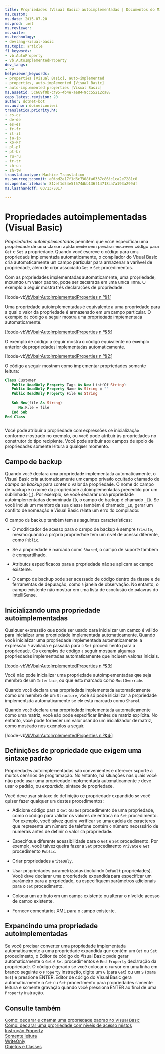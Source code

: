 ```yaml
---
title: Propriedades (Visual Basic) autoimplementadas | Documentos do Microsoft
ms.custom: 
ms.date: 2015-07-20
ms.prod: .net
ms.reviewer: 
ms.suite: 
ms.technology:
- devlang-visual-basic
ms.topic: article
f1_keywords:
- vb.AutoProperty
- vb.AutoImplementedProperty
dev_langs:
- VB
helpviewer_keywords:
- properties [Visual Basic], auto-implemented
- properties, auto-implemented [Visual Basic]
- auto-implemented properties [Visual Basic]
ms.assetid: 5c669f0b-cf95-4b4e-ae84-9cc55212ca87
caps.latest.revision: 20
author: dotnet-bot
ms.author: dotnetcontent
translation.priority.ht:
- cs-cz
- de-de
- es-es
- fr-fr
- it-it
- ja-jp
- ko-kr
- pl-pl
- pt-br
- ru-ru
- tr-tr
- zh-cn
- zh-tw
translationtype: Machine Translation
ms.sourcegitcommit: a06bd2a17f1d6c7308fa6337c866c1ca2e7281c0
ms.openlocfilehash: 812ef1d54e5f574dbb136f14718aa7a193a299df
ms.lasthandoff: 03/13/2017

---
```

# <a name="auto-implemented-properties-visual-basic"></a>Propriedades autoimplementadas (Visual Basic)
*Propriedades autoimplementadas* permitem que você especificar uma propriedade de uma classe rapidamente sem precisar escrever código para `Get` e `Set` a propriedade. Quando você escreve o código para uma propriedade implementada automaticamente, o compilador do Visual Basic cria automaticamente um campo particular para armazenar a variável de propriedade, além de criar associado `Get` e `Set` procedimentos.  
  
 Com as propriedades implementadas automaticamente, uma propriedade, incluindo um valor padrão, pode ser declarada em uma única linha. O exemplo a seguir mostra três declarações de propriedade.  
  
 [!code-vb[VbVbalrAutoImplementedProperties n º&1;](./codesnippet/VisualBasic/auto-implemented-properties_1.vb)]  
  
 Uma propriedade autoimplementadas é equivalente a uma propriedade para a qual o valor da propriedade é armazenado em um campo particular. O exemplo de código a seguir mostra uma propriedade implementada automaticamente.  
  
 [!code-vb[VbVbalrAutoImplementedProperties n º&5;](./codesnippet/VisualBasic/auto-implemented-properties_2.vb)]  
  
 O exemplo de código a seguir mostra o código equivalente no exemplo anterior de propriedades implementadas automaticamente.  
  
 [!code-vb[VbVbalrAutoImplementedProperties n º&2;](./codesnippet/VisualBasic/auto-implemented-properties_3.vb)]  
  
 O código a seguir mostram como implementar propriedades somente leitura:  
  
```vb  
Class Customer  
   Public ReadOnly Property Tags As New List(Of String)  
   Public ReadOnly Property Name As String = ""  
   Public ReadOnly Property File As String  
  
   Sub New(file As String)  
      Me.File = file  
   End Sub  
End Class  
  
```  
  
 Você pode atribuir a propriedade com expressões de inicialização conforme mostrado no exemplo, ou você pode atribuir às propriedades no construtor do tipo recipiente.  Você pode atribuir aos campos de apoio de propriedades somente leitura a qualquer momento.  
  
## <a name="backing-field"></a>Campo de backup  
 Quando você declara uma propriedade implementada automaticamente, o Visual Basic cria automaticamente um campo privado ocultado chamado de *campo de backup* para conter o valor da propriedade. O nome do campo de backup é o nome da propriedade autoimplementadas precedido por um sublinhado (_). Por exemplo, se você declarar uma propriedade autoimplementadas denominada `ID`, o campo de backup é chamado `_ID`. Se você incluir um membro da sua classe também é chamado `_ID`, gerar um conflito de nomeação e Visual Basic relata um erro do compilador.  
  
 O campo de backup também tem as seguintes características:  
  
-   O modificador de acesso para o campo de backup é sempre `Private`, mesmo quando a própria propriedade tem um nível de acesso diferente, como `Public`.  
  
-   Se a propriedade é marcada como `Shared`, o campo de suporte também é compartilhado.  
  
-   Atributos especificados para a propriedade não se aplicam ao campo existente.  
  
-   O campo de backup pode ser acessado de código dentro da classe e de ferramentas de depuração, como a janela de observação. No entanto, o campo existente não mostrar em uma lista de conclusão de palavras do IntelliSense.  
  
## <a name="initializing-an-auto-implemented-property"></a>Inicializando uma propriedade autoimplementadas  
 Qualquer expressão que pode ser usado para inicializar um campo é válido para inicializar uma propriedade implementada automaticamente. Quando você inicializar uma propriedade implementada automaticamente, a expressão é avaliada e passada para o `Set` procedimento para a propriedade. Os exemplos de código a seguir mostram algumas propriedades implementadas automaticamente que incluem valores iniciais.  
  
 [!code-vb[VbVbalrAutoImplementedProperties n º&3;](./codesnippet/VisualBasic/auto-implemented-properties_4.vb)]  
  
 Você não pode inicializar uma propriedade autoimplementadas que seja membro de um `Interface`, ou que está marcado como `MustOverride`.  
  
 Quando você declara uma propriedade implementada automaticamente como um membro de um `Structure`, você só pode inicializar a propriedade implementada automaticamente se ele está marcado como `Shared`.  
  
 Quando você declara uma propriedade implementada automaticamente como uma matriz, você não pode especificar limites de matriz explícita. No entanto, você pode fornecer um valor usando um inicializador de matriz, como mostrado nos exemplos a seguir.  
  
 [!code-vb[VbVbalrAutoImplementedProperties n º&4;](./codesnippet/VisualBasic/auto-implemented-properties_5.vb)]  
  
## <a name="property-definitions-that-require-standard-syntax"></a>Definições de propriedade que exigem uma sintaxe padrão  
 Propriedades autoimplementadas são convenientes e oferecer suporte a muitos cenários de programação. No entanto, há situações nas quais você não pode usar uma propriedade implementada automaticamente e deve usar o padrão, ou *expandido*, sintaxe de propriedade.  
  
 Você deve usar sintaxe de definição de propriedade expandido se você quiser fazer qualquer um destes procedimentos:  
  
-   Adicione código para o `Get` ou `Set` procedimento de uma propriedade, como o código para validar os valores de entrada no `Set` procedimento. Por exemplo, você talvez queira verificar se uma cadeia de caracteres que representa um número de telefone contém o número necessário de numerais antes de definir o valor da propriedade.  
  
-   Especifique diferente acessibilidade para o `Get` e `Set` procedimento. Por exemplo, você talvez queira fazer a `Set` procedimento `Private` e `Get` procedimento `Public`.  
  
-   Criar propriedades `WriteOnly`.  
  
-   Usar propriedades parametrizadas (incluindo `Default` propriedades). Você deve declarar uma propriedade expandida para especificar um parâmetro para a propriedade, ou especifiquem parâmetros adicionais para o `Set` procedimento.  
  
-   Colocar um atributo em um campo existente ou alterar o nível de acesso de campo existente.  
  
-   Fornece comentários XML para o campo existente.  
  
## <a name="expanding-an-auto-implemented-property"></a>Expandindo uma propriedade autoimplementadas  
 Se você precisar converter uma propriedade implementada automaticamente a uma propriedade expandida que contém um `Get` ou `Set` procedimento, o Editor de código do Visual Basic pode gerar automaticamente o `Get` e `Set` procedimentos e `End Property` declaração da propriedade. O código é gerado se você colocar o cursor em uma linha em branco seguinte o `Property` instrução, digite um `G` (para `Get`) ou um `S` (para `Set`) e pressione ENTER. Editor de código do Visual Basic gera automaticamente o `Get` ou `Set` procedimento para propriedades somente leitura e somente gravação quando você pressiona ENTER ao final de uma `Property` instrução.  
  
## <a name="see-also"></a>Consulte também  
 [Como: declarar e chamar uma propriedade padrão no Visual Basic](./how-to-declare-and-call-a-default-property.md)   
 [Como: declarar uma propriedade com níveis de acesso mistos](./how-to-declare-a-property-with-mixed-access-levels.md)   
 [Instrução Property](../../../../visual-basic/language-reference/statements/property-statement.md)   
 [Somente leitura](../../../../visual-basic/language-reference/modifiers/readonly.md)   
 [WriteOnly](../../../../visual-basic/language-reference/modifiers/writeonly.md)   
 [Objetos e Classes](../../../../visual-basic/programming-guide/language-features/objects-and-classes/index.md)
